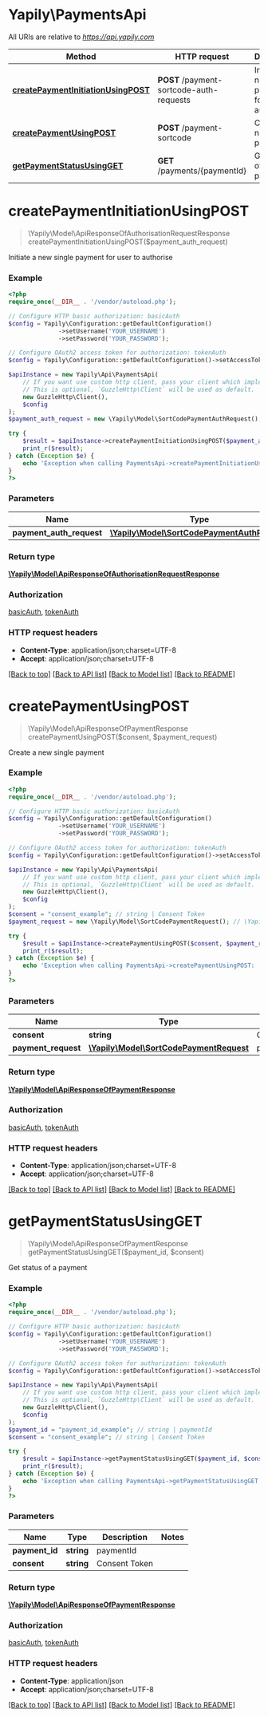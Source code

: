 # Yapily\PaymentsApi

All URIs are relative to *https://api.yapily.com*

Method | HTTP request | Description
------------- | ------------- | -------------
[**createPaymentInitiationUsingPOST**](PaymentsApi.md#createPaymentInitiationUsingPOST) | **POST** /payment-sortcode-auth-requests | Initiate a new single payment for user to authorise
[**createPaymentUsingPOST**](PaymentsApi.md#createPaymentUsingPOST) | **POST** /payment-sortcode | Create a new single payment
[**getPaymentStatusUsingGET**](PaymentsApi.md#getPaymentStatusUsingGET) | **GET** /payments/{paymentId} | Get status of a payment


# **createPaymentInitiationUsingPOST**
> \Yapily\Model\ApiResponseOfAuthorisationRequestResponse createPaymentInitiationUsingPOST($payment_auth_request)

Initiate a new single payment for user to authorise

### Example
```php
<?php
require_once(__DIR__ . '/vendor/autoload.php');

// Configure HTTP basic authorization: basicAuth
$config = Yapily\Configuration::getDefaultConfiguration()
              ->setUsername('YOUR_USERNAME')
              ->setPassword('YOUR_PASSWORD');

// Configure OAuth2 access token for authorization: tokenAuth
$config = Yapily\Configuration::getDefaultConfiguration()->setAccessToken('YOUR_ACCESS_TOKEN');

$apiInstance = new Yapily\Api\PaymentsApi(
    // If you want use custom http client, pass your client which implements `GuzzleHttp\ClientInterface`.
    // This is optional, `GuzzleHttp\Client` will be used as default.
    new GuzzleHttp\Client(),
    $config
);
$payment_auth_request = new \Yapily\Model\SortCodePaymentAuthRequest(); // \Yapily\Model\SortCodePaymentAuthRequest | paymentAuthRequest

try {
    $result = $apiInstance->createPaymentInitiationUsingPOST($payment_auth_request);
    print_r($result);
} catch (Exception $e) {
    echo 'Exception when calling PaymentsApi->createPaymentInitiationUsingPOST: ', $e->getMessage(), PHP_EOL;
}
?>
```

### Parameters

Name | Type | Description  | Notes
------------- | ------------- | ------------- | -------------
 **payment_auth_request** | [**\Yapily\Model\SortCodePaymentAuthRequest**](../Model/SortCodePaymentAuthRequest.md)| paymentAuthRequest |

### Return type

[**\Yapily\Model\ApiResponseOfAuthorisationRequestResponse**](../Model/ApiResponseOfAuthorisationRequestResponse.md)

### Authorization

[basicAuth](../../README.md#basicAuth), [tokenAuth](../../README.md#tokenAuth)

### HTTP request headers

 - **Content-Type**: application/json;charset=UTF-8
 - **Accept**: application/json;charset=UTF-8

[[Back to top]](#) [[Back to API list]](../../README.md#documentation-for-api-endpoints) [[Back to Model list]](../../README.md#documentation-for-models) [[Back to README]](../../README.md)

# **createPaymentUsingPOST**
> \Yapily\Model\ApiResponseOfPaymentResponse createPaymentUsingPOST($consent, $payment_request)

Create a new single payment

### Example
```php
<?php
require_once(__DIR__ . '/vendor/autoload.php');

// Configure HTTP basic authorization: basicAuth
$config = Yapily\Configuration::getDefaultConfiguration()
              ->setUsername('YOUR_USERNAME')
              ->setPassword('YOUR_PASSWORD');

// Configure OAuth2 access token for authorization: tokenAuth
$config = Yapily\Configuration::getDefaultConfiguration()->setAccessToken('YOUR_ACCESS_TOKEN');

$apiInstance = new Yapily\Api\PaymentsApi(
    // If you want use custom http client, pass your client which implements `GuzzleHttp\ClientInterface`.
    // This is optional, `GuzzleHttp\Client` will be used as default.
    new GuzzleHttp\Client(),
    $config
);
$consent = "consent_example"; // string | Consent Token
$payment_request = new \Yapily\Model\SortCodePaymentRequest(); // \Yapily\Model\SortCodePaymentRequest | paymentRequest

try {
    $result = $apiInstance->createPaymentUsingPOST($consent, $payment_request);
    print_r($result);
} catch (Exception $e) {
    echo 'Exception when calling PaymentsApi->createPaymentUsingPOST: ', $e->getMessage(), PHP_EOL;
}
?>
```

### Parameters

Name | Type | Description  | Notes
------------- | ------------- | ------------- | -------------
 **consent** | **string**| Consent Token |
 **payment_request** | [**\Yapily\Model\SortCodePaymentRequest**](../Model/SortCodePaymentRequest.md)| paymentRequest |

### Return type

[**\Yapily\Model\ApiResponseOfPaymentResponse**](../Model/ApiResponseOfPaymentResponse.md)

### Authorization

[basicAuth](../../README.md#basicAuth), [tokenAuth](../../README.md#tokenAuth)

### HTTP request headers

 - **Content-Type**: application/json;charset=UTF-8
 - **Accept**: application/json;charset=UTF-8

[[Back to top]](#) [[Back to API list]](../../README.md#documentation-for-api-endpoints) [[Back to Model list]](../../README.md#documentation-for-models) [[Back to README]](../../README.md)

# **getPaymentStatusUsingGET**
> \Yapily\Model\ApiResponseOfPaymentResponse getPaymentStatusUsingGET($payment_id, $consent)

Get status of a payment

### Example
```php
<?php
require_once(__DIR__ . '/vendor/autoload.php');

// Configure HTTP basic authorization: basicAuth
$config = Yapily\Configuration::getDefaultConfiguration()
              ->setUsername('YOUR_USERNAME')
              ->setPassword('YOUR_PASSWORD');

// Configure OAuth2 access token for authorization: tokenAuth
$config = Yapily\Configuration::getDefaultConfiguration()->setAccessToken('YOUR_ACCESS_TOKEN');

$apiInstance = new Yapily\Api\PaymentsApi(
    // If you want use custom http client, pass your client which implements `GuzzleHttp\ClientInterface`.
    // This is optional, `GuzzleHttp\Client` will be used as default.
    new GuzzleHttp\Client(),
    $config
);
$payment_id = "payment_id_example"; // string | paymentId
$consent = "consent_example"; // string | Consent Token

try {
    $result = $apiInstance->getPaymentStatusUsingGET($payment_id, $consent);
    print_r($result);
} catch (Exception $e) {
    echo 'Exception when calling PaymentsApi->getPaymentStatusUsingGET: ', $e->getMessage(), PHP_EOL;
}
?>
```

### Parameters

Name | Type | Description  | Notes
------------- | ------------- | ------------- | -------------
 **payment_id** | **string**| paymentId |
 **consent** | **string**| Consent Token |

### Return type

[**\Yapily\Model\ApiResponseOfPaymentResponse**](../Model/ApiResponseOfPaymentResponse.md)

### Authorization

[basicAuth](../../README.md#basicAuth), [tokenAuth](../../README.md#tokenAuth)

### HTTP request headers

 - **Content-Type**: application/json
 - **Accept**: application/json;charset=UTF-8

[[Back to top]](#) [[Back to API list]](../../README.md#documentation-for-api-endpoints) [[Back to Model list]](../../README.md#documentation-for-models) [[Back to README]](../../README.md)

